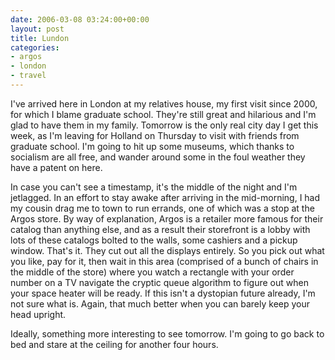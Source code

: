 ```yaml
---
date: 2006-03-08 03:24:00+00:00
layout: post
title: Lundon
categories:
- argos
- london
- travel
---
```


I've arrived here in London at my relatives house, my first visit since 2000, for which I blame graduate school. They're still great and hilarious and I'm glad to have them in my family. Tomorrow is the only real city day I get this week, as I'm leaving for Holland on Thursday to visit with friends from graduate school. I'm going to hit up some museums, which thanks to socialism are all free, and wander around some in the foul weather they have a patent on here.

In case you can't see a timestamp, it's the middle of the night and I'm jetlagged. In an effort to stay awake after arriving in the mid-morning, I had my cousin drag me to town to run errands, one of which was a stop at the Argos store. By way of explanation, Argos is a retailer more famous for their catalog than anything else, and as a result their storefront is a lobby with lots of these catalogs bolted to the walls, some cashiers and a pickup window. That's it. They cut out all the displays entirely. So you pick out what you like, pay for it, then wait in this area (comprised of a bunch of chairs in the middle of the store) where you watch a rectangle with your order number on a TV navigate the cryptic queue algorithm to figure out when your space heater will be ready. If this isn't a dystopian future already, I'm not sure what is. Again, that much better when you can barely keep your head upright.

Ideally, something more interesting to see tomorrow. I'm going to go back to bed and stare at the ceiling for another four hours.
